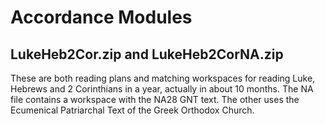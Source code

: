 # Accordance Modules

## LukeHeb2Cor.zip and LukeHeb2CorNA.zip

  These are both reading plans and matching workspaces for reading Luke, Hebrews and 2 Corinthians in a year, actually in about 10 months. The NA file contains a workspace with the NA28 GNT text. The other uses the Ecumenical Patriarchal Text of the Greek Orthodox Church.
